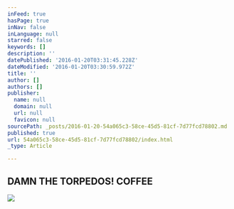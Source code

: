 ```yaml
---
inFeed: true
hasPage: true
inNav: false
inLanguage: null
starred: false
keywords: []
description: ''
datePublished: '2016-01-20T03:31:45.228Z'
dateModified: '2016-01-20T03:30:59.972Z'
title: ''
author: []
authors: []
publisher:
  name: null
  domain: null
  url: null
  favicon: null
sourcePath: _posts/2016-01-20-54a065c3-58ce-45d5-81cf-7d77fcd78802.md
published: true
url: 54a065c3-58ce-45d5-81cf-7d77fcd78802/index.html
_type: Article

---
```

## DAMN THE TORPEDOS! COFFEE
![](https://the-grid-user-content.s3-us-west-2.amazonaws.com/68788907-a770-4bf8-8fa4-fd12767fc137.jpg)